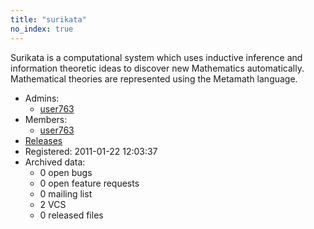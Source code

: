 ```yaml
---
title: "surikata"
no_index: true
---
```


Surikata is a computational system which uses inductive inference and information theoretic ideas to discover new Mathematics automatically. Mathematical theories are represented using the Metamath language.


* Admins:
  * [user763](/users/user763)
* Members:
  * [user763](/users/user763)
* [Releases](https://download.ocamlcore.org/surikata)
* Registered: 2011-01-22 12:03:37
* Archived data:
  * 0 open bugs
  * 0 open feature requests
  * 0 mailing list
  * 2 VCS
  * 0 released files
